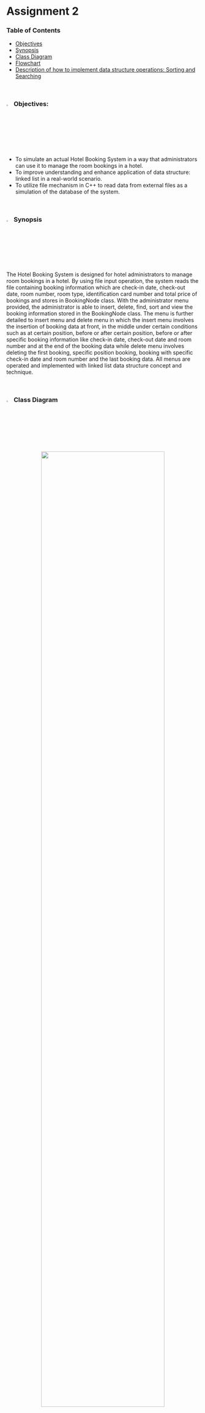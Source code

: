 
# Assignment 2

### Table of Contents
- [Objectives](#-objectives)
- [Synopsis](#-synopsis)
- [Class Diagram](#-class-diagram)
- [Flowchart](#-flowchart)
- [Description of how to implement data structure operations: Sorting and Searching](#-description-of-how-to-implement-data-structure-operations-linked-list)

<br>


### <img src="https://github.com/jjn7702/SECJ2013-DSA/assets/128120717/bc7e2df3-d20d-457c-b9fb-e0574b6a740e" width="3%" height="3%"> Objectives:
- To simulate an actual Hotel Booking System in a way that administrators can use it to manage the room bookings in a hotel.
- To improve understanding and enhance application of data structure: linked list in a real-world scenario.
- To utilize file mechanism in C++ to read data from external files as a simulation of the database of the system.

<br>


### <img src="https://github.com/jjn7702/SECJ2013-DSA/assets/128120717/ac62ef65-848d-41a6-97c2-1ff40be8ecd3" width="3%" height="3%"> Synopsis
The Hotel Booking System is designed for hotel administrators to manage room bookings in a hotel. By using file input operation, the system reads the file containing booking information which are check-in date, check-out date, room number, room type, identification card number and total price of bookings and stores in BookingNode class. With the administrator menu provided, the administrator is able to insert, delete, find, sort and view the booking information stored in the BookingNode class. The menu is further detailed to insert menu and delete menu in which the insert menu involves the insertion of booking data at front, in the middle under certain conditions such as at certain position, before or after certain position, before or after specific booking information like check-in date, check-out date and room number and at the end of the booking data while delete menu involves deleting the first booking, specific position booking, booking with specific check-in date and room number and the last booking data. All menus are operated and implemented with linked list data structure concept and technique. 

<br>


### <img src="https://github.com/jjn7702/SECJ2013-DSA/assets/128159572/aff8a4cc-5395-4a39-9329-0660c64eeb0a" width="3%" height="3%"> Class Diagram
<p align="center">
<img src="https://github.com/jjn7702/SECJ2013-DSA/assets/128159572/aff8a4cc-5395-4a39-9329-0660c64eeb0a" width="80%"><br>
Figure 1: Class Diagram of Hotel Booking System
</p>

### <img src="https://github.com/jjn7702/SECJ2013-DSA/assets/128120717/8b3596b0-7214-4cc8-b868-9ab2a0314386" width="3%" height="3%"> Flowchart
<p align="center">
  <img src="https://github.com/jjn7702/SECJ2013-DSA/assets/128119778/5891ba7b-91c6-4b00-8c06-b86758335181" width="15%" height="15%"><br>
  Figure 2: Flowchart of main Function
  <br><br><br>
  <img src="https://github.com/jjn7702/SECJ2013-DSA/assets/128119778/13f62fee-3843-4a1f-940e-f1d03851f2d8" width="70%" height="70%"><br>
  Figure 3: Flowchart of adminMenu Function
  <br><br><br>
  <img src="https://github.com/jjn7702/SECJ2013-DSA/assets/128120717/be931299-a607-4ab8-9681-33f6ef476b00" width="70%" height="70%"><br>
  Figure 4: Flowchart of insertMenu Function
  <br><br><br>
  <img src="https://github.com/jjn7702/SECJ2013-DSA/assets/128119778/1773ca16-aa2b-4978-a160-e5d7db87bc09" width="60%" height="60%"><br>
  Figure 5: Flowchart of deleteMenu Function
  <br><br><br>
  <img src="https://github.com/jjn7702/SECJ2013-DSA/assets/128159572/8d111e03-5925-48ed-8784-db6f018a7986" width="55%" height="55%"><br>
  Figure 6: Flowchart of readBookingData Function
  <br><br><br>
  <img src="https://github.com/jjn7702/SECJ2013-DSA/assets/128120717/1741b2c0-6aa7-4728-952b-ebef3bb8a7d4" width="30%" height="30%"><br>
  Figure 7: Flowchart of isEmpty Function
  <br><br><br>
  <img src="https://github.com/jjn7702/SECJ2013-DSA/assets/128120717/9d07a9f7-68b9-43f2-9de7-364b98699770" width="40%" height="40%"><br>
  Figure 8: Flowchart of insertFront Function
  <br><br><br>
  <img src="https://github.com/jjn7702/SECJ2013-DSA/assets/128120717/52bf83cf-91e8-4f3e-b131-caf0e03d15c6" width="35%" height="35%"><br>
  Figure 9: Flowchart of insertMiddle Function
  <br><br><br>
  <img src="https://github.com/jjn7702/SECJ2013-DSA/assets/128120717/f16df4d6-f2e5-4892-bb3b-3a3f95c09674" width="55%" height="55%"><br>
  Figure 10: Flowchart of insertMiddle2CID Function
  <br><br><br>
  <img src="https://github.com/jjn7702/SECJ2013-DSA/assets/128120717/98cc2ac6-ce49-47c5-a67a-e4d12e023b04" width="55%" height="55%"><br>
  Figure 11: Flowchart of insertMiddle3CID Function
  <br><br><br>
  <img src="https://github.com/jjn7702/SECJ2013-DSA/assets/128120717/a098fac4-26db-474a-b78a-c1b1b6c897ba" width="55%" height="55%"><br>
  Figure 12: Flowchart of insertMiddle2COD Function
  <br><br><br>
  <img src="https://github.com/jjn7702/SECJ2013-DSA/assets/128120717/98f86f34-ff2e-47e5-a09b-65203135d1c4" width="55%" height="55%"><br>
  Figure 13: Flowchart of insertMiddle3COD Function
  <br><br><br>
  <img src="https://github.com/jjn7702/SECJ2013-DSA/assets/128120717/8db14ce2-d7d9-4677-b89b-fc6ccde14f5f" width="55%" height="55%"><br>
  Figure 14: Flowchart of insertMiddle2RN Function
  <br><br><br>
  <img src="https://github.com/jjn7702/SECJ2013-DSA/assets/128120717/72a8e18f-ca54-4830-b15c-54a9a9d5f55a" width="55%" height="55%"><br>
  Figure 15: Flowchart of insertMiddle3RN Function
  <br><br><br>
  <img src="https://github.com/jjn7702/SECJ2013-DSA/assets/128120717/3adf64ac-4530-4e96-8792-85cd2b72c9eb" width="40%" height="40%"><br>
  Figure 16: Flowchart of insertEnd Function
  <br><br><br>
  <img src="https://github.com/jjn7702/SECJ2013-DSA/assets/128119778/28d0ea99-0b25-4f65-93c3-74776495663a" width="16%" height="16%"><br>
  Figure 17: Flowchart of deleteFront Function
  <br><br><br>
  <img src="https://github.com/jjn7702/SECJ2013-DSA/assets/128119778/a7344b35-23b7-4880-8398-dd92c277be88" width="40%" height="40%"><br>
  Figure 18: Flowchart of deleteMid Function
  <br><br><br>
  <img src="https://github.com/jjn7702/SECJ2013-DSA/assets/128119778/0ebe458b-9ed9-46cf-91b3-971af1140563" width="70%" height="70%"><br>
  Figure 19: Flowchart of deleteMidCR Function
  <br><br><br>
  <img src="https://github.com/jjn7702/SECJ2013-DSA/assets/128119778/129dc69d-fa4a-4721-9285-55fbcf2dd0a4" width="40%" height="40%"><br>
  Figure 20: Flowchart of deleteEnd Function
  <br><br><br>
  <img src="https://github.com/jjn7702/SECJ2013-DSA/assets/128159572/da35bf9f-ea63-4780-bfc2-f416214a6d1d" width="40%" height="40%"><br>
  Figure 22: Flowchart of merge Function
  <br><br><br>
  <img src="https://github.com/jjn7702/SECJ2013-DSA/assets/128159572/0fccfe2f-b13f-4ff2-aabc-79b7f095ecd8" width="30%" height="30%"><br>
  Figure 23: Flowchart of midPoint Function
  <br><br><br>
  <img src="https://github.com/jjn7702/SECJ2013-DSA/assets/128159572/40849ca8-7295-4fea-822c-516d3d2f8caa" width="40%" height="40%"><br>
  Figure 24: Flowchart of mergeSort Function
  <br><br><br>
  <img src="https://github.com/jjn7702/SECJ2013-DSA/assets/128159572/06c77591-e373-4b55-b770-4d4cc66655c4" width="20%" height="20%"><br>
  Figure 25: Flowchart of sortList Function
  <br><br><br>
  <img src="https://github.com/jjn7702/SECJ2013-DSA/assets/128159572/465d4c3b-bb34-4aa2-ba55-fbfb6c1046cf" width="30%" height="30%"><br>
  Figure 26: Flowchart of findNode Function
</p>




### <img src="https://github.com/jjn7702/SECJ2013-DSA/assets/128120717/fabaacbe-18c1-4f64-a3a5-e1b40e910e71" width="4%" height="4%"> Description of how to implement data structure operations: Linked List

#### 1. Inserting
There are four main types of insert linked list functions for inserting operation in our system, which are insert at the front, insert at the middle based on location, insert at the middle based on the data and insert at the end. 

First, insert at the front (insertFront()), which is implemented by checking if the linked list is empty first. If the linked list has any node, the new node will point to the first node of the linked list. Then, the head points to the new booking data. Besides, for insert at middle based on location (insertMiddle), a temporary pointer is declared and pointed to the first booking data at first.  After that, the temporary pointer will continuously point to the next node until the location specified is reached, the new node will insert at the location by pointing the new node to the next node pointed by the temporary pointer and then the node pointed by the temporary pointer will be pointed to the new node. Furthermore, for inserting the node at middle based on specified data such as insertMiddle2CID(), insertMiddle3CID(), insertMiddle2COD(), insertMiddle3COD(), insertMiddle2RN() and insertMiddle3RN() in our system, it is similar to insert at middle based on location, but the data specified instead of location will be found using loop. After the data is found, the new node can be inserted after the data using the same method as insert based on location. However, for inserting before the data, another pointer (*pre) will be declared in addition to temporary pointers. It will point to the node before the node pointed by the temporary pointer. Once the data is found, the next pointer of the new node will point to the node pointed by the temporary pointer and the next pointer of the node pointed by the pre pointer will point to the new node to complete the insertion operation. Lastly, the insert at the end (insertEnd()) function is implemented by declaring the temporary pointer and pointing to the first booking data of the linked list. The linked list will be checked if it is empty. If it is empty, the head will directly point to the new node. If the linked list is not empty, the temporary pointer will be moved to point to the next booking data until the next pointer of that node points to NULL. Then, the new booking data will be inserted after that node.


#### 2. Deleting
In the Basic Operations - Deleting, we have defined four delete linked list concept functions which are deleteFront(), deleteMid(), deleteMidCR() and deleteEnd() functions. The delete operations are implemented by deciding and locating the desirable data to be deleted, setting the pointer of the predecessor of the unwanted data to the successor of the data, declaring the pointer of data that points to the successor to NULL (for deleting first data) and releasing the memory used by the data.

As an example, in our system, the deleteFront() function is used to delete the first booking data by declaring a temporary pointer points to head (first data), pointing head to the data pointed by the next pointer of head to make the second booking data as the first booking data and breaking the pointer connection by declaring the next pointer of the temporary pointer to NULL and finally deleting the temporary pointer. For deleteMid() function, the desirable unwanted booking data location is entered and found using a while loop, points the next pointer of the previous booking data pointer to the booking data pointed by the next pointer of unwanted data and ultimately deleted the booking data found while the deleteMidCR() function will be implemented in a similar way except the function will accept, find and delete the booking data that has matched check-in date and room number at the same time. Lastly, the deleteEnd() function operates by finding and deleting the last booking data and making the second last booking data points to NULL.


#### 3. Finding
The finding operation is implemented by utilizing a counter to track node positions and matching the user input to every node value. Once it finds the match, the position value will be returned to help the user identify the booking. In our case, the findNode() function is used to locate a customer's IC in a booking list. 

First, the findNode() function takes user input as the string parameter. A temporary pointer is set to the first node of the list, and a counter is initialized to 1. Then, a while loop runs as long as the temporary pointer is not null and the IC of the node does not match the user input. Inside the loop, the temporary pointer points to the next node, and the counter is incremented. Once the match is found or the pointer is null, the loop stops. Then the function checks the temporary pointer. It will return the position if the pointer is null, otherwise it displays an error message.


#### 4. Displaying
The dispList() function and getBookingInfo() function are used to display the list of customer bookings which contains check-in date, check-out date, room number, room type, customer IC, and total price.

In dispList() function, a temporary pointer is created and pointed to the first node of the list. A counter is also initialised to 0. The while loop will check whether the temporary pointer is null. If not, it pre-increments the counter, points the pointer to the next node and calls getBookingInfo() function. The getBookingInfo() function is used to display booking details for each node.


#### 5. Sorting
We have implemented Merge Sort algorithm to sort bookings ascendingly based on check-in date using sortList(), mergeSort(), midPoint() and merge() functions. By dividing the linked list recursively into two lists after finding the midpoint, two lists will be compared and sorted then merged back into the original list.

First, sortList() function is called in the main function. The result of mergeSort() function is declared as the first node of the list. mergeSort() function will then check whether the start node of the list is empty. If so, it returns the start node. If not, midPoint() function is called to get the midpoint. The list is then separated into two sublists using the midpoint. The sublists will be separated recursively until all lists with one or zero nodes are left and return the result of merge() function by taking two sublists as parameters.

Inside merge() function, it checks whether one list is empty. If not, it compares the two nodes by their check in date. A new list is created and the node with earlier check in date is inserted as the first node. The merging process will ensure all nodes are merged and return the new list.

<br>

### Source Codes<br>
<a href="https://github.com/jjn7702/SECJ2013-DSA/blob/main/Submission/sec02/LogiCode/Assignment2/source-code/assignment2.cpp"> <img src="https://github.com/jjn7702/SECJ2013-DSA/assets/128120717/896def01-68aa-4cf4-95d9-144436fd3fa1" width="3%" height="3%"></a><br>

### Report<br>
<a href="https://github.com/jjn7702/SECJ2013-DSA/blob/main/Submission/sec02/LogiCode/Assignment2/Assignment2_Report_LogiCode.pdf"><img src="https://github.com/jjn7702/SECJ2013-DSA/assets/128120717/4bcb35dd-4e85-4aa3-bdf4-744f58a7477e" width="3%" height="3%"></a>
